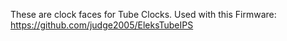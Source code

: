 These are clock faces for Tube Clocks. Used with this Firmware: https://github.com/judge2005/EleksTubeIPS
